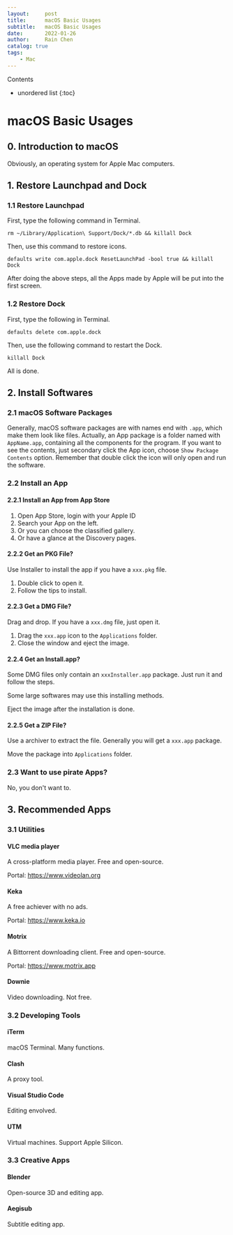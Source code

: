 ```yaml
---
layout:     post
title:      macOS Basic Usages
subtitle:   macOS Basic Usages
date:       2022-01-26
author:     Rain Chen
catalog: true
tags:
    - Mac
---
```


Contents
- unordered list
{:toc}

# macOS Basic Usages

## 0. Introduction to macOS

Obviously, an operating system for Apple Mac computers.

## 1. Restore Launchpad and Dock

### 1.1 Restore Launchpad

First, type the following command in Terminal.

```shell
rm ~/Library/Application\ Support/Dock/*.db && killall Dock
```

Then, use this command to restore icons.

```shell
defaults write com.apple.dock ResetLaunchPad -bool true && killall Dock
```

After doing the above steps, all the Apps made by Apple will be put into the first screen.

### 1.2 Restore Dock

First, type the following in Terminal.

```shell
defaults delete com.apple.dock
```

Then, use the following command to restart the Dock.

```shell
killall Dock
```

All is done.

## 2. Install Softwares

### 2.1 macOS Software Packages

Generally, macOS software packages are with names end with `.app`, which make them look like files. Actually, an App package is a folder named with `AppName.app`, containing all the components for the program. If you want to see the contents, just secondary click the App icon, choose `Show Package Contents` option. Remember that double click the icon will only open and run the software.

### 2.2 Install an App

#### 2.2.1 Install an App from App Store

1. Open App Store, login with your Apple ID
2. Search your App on the left.
3. Or you can choose the classified gallery.
4. Or have a glance at the Discovery pages.

#### 2.2.2 Get an PKG File?

Use Installer to install the app if you have a `xxx.pkg` file.

1. Double click to open it.
2. Follow the tips to install.

#### 2.2.3 Get a DMG File?

Drag and drop. If you have a `xxx.dmg` file, just open it.

1. Drag the `xxx.app` icon to the `Applications` folder.
2. Close the window and eject the image.

#### 2.2.4 Get an Install.app?

Some DMG files only contain an `xxxInstaller.app` package. Just run it and follow the steps.

Some large softwares may use this installing methods.

Eject the image after the installation is done.

#### 2.2.5 Get a ZIP File?

Use a archiver to extract the file. Generally you will get a `xxx.app` package.

Move the package into `Applications` folder.

### 2.3 Want to use pirate Apps?

No, you don't want to.

## 3. Recommended Apps

### 3.1 Utilities

#### VLC media player

A cross-platform media player. Free and open-source.

Portal: <https://www.videolan.org>

#### Keka

A free achiever with no ads.

Portal: <https://www.keka.io>

#### Motrix

A Bittorrent downloading client. Free and open-source.

Portal: <https://www.motrix.app>

#### Downie

Video downloading. Not free.

### 3.2 Developing Tools

#### iTerm

macOS Terminal. Many functions.

#### Clash

A proxy tool.

#### Visual Studio Code

Editing envolved.

#### UTM

Virtual machines. Support Apple Silicon.

### 3.3 Creative Apps

#### Blender

Open-source 3D and editing app.

#### Aegisub

Subtitle editing app.


